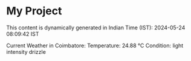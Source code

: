 # My Project

This content is dynamically generated in Indian Time (IST): 2024-05-24 08:09:42 IST


Current Weather in Coimbatore:
Temperature: 24.88 °C
Condition: light intensity drizzle
